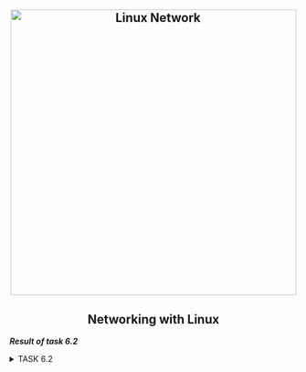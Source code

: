 <h2 align="center"> 
  <img alt="Linux Network" src="https://habrastorage.org/r/w780/getpro/habr/post_images/99e/aec/618/99eaec6188909b7d374462942df1baa7.jpg" width="500"> 
</h2>
<h2 align="center"> Networking with Linux </h2>

***Result of task 6.2*** <br>

<details><summary>TASK 6.2</summary><br>
1. Use already created internal-network for three VMs (VM1-VM3). VM1 has NAT and internal, VM2, VM3 – internal only interfaces.<br> 
  

 <img alt="" src="https://github.com/zinchenko-ihor/DevOps_online_Kyiv_2021Q4/blob/master/m6/Task6.2/IMG/net_VM3.png"><br>
 <img alt="" src="https://github.com/zinchenko-ihor/DevOps_online_Kyiv_2021Q4/blob/master/m6/Task6.2/IMG/portfwd_for_VM3.png"><br>
 
2. Install and configure DHCP server on VM1. <br>
For configure DHCP on VM1 used DNSMASQ. <br>

2.1 Install DNSMASQ. <br>
```
  sudo apt install dnsmasq -y
```

2.2 Configure DHCP on DNSMASQ. <br>
```
  sudo nano /etc/dnsmasq.conf
  
  #DHCP interface of my server
  interface=enp0s8
  
  #Automaticly added to simple name on hosts-file
  expand-hosts
  
  #ip leasing DHCP pool
  dhcp-range=192.168.1.20,192.168.1.50,24h
  
  #Set DHCP options
  dhcp-option=option:router,192.168.1.1       - default gateway
  dhcp-option=option:dns-server,192.168.1.1   - local dns-server
  dhcp-option=option:dns-server,8.8.8.8       - forward dns-server
  
  #ip leasing file
  dhcp-leasefile=/var/lib/dnsmasq.leases
  
  #set DHCP work in authoritative mode
  dhcp-authoritative
  
  #DNS server setting:
  #forwardinf DNS
  8.8.8.8
  ```
  
  After create directory and leases-file/ Then stop services who may be have conflict with DNSMASQ and reload this service
```
  sudo mkdir /var/lib/dnsmasq
  sudo touch /var/lib/dnsmasq/dnsmasq.leases
  
  sudo systemctl disable systemd-resolved
  sudo systemctl mask systemd-resolved
  sudo systemctl stop system-resolved
  
  sudo systemctl start dnsmasq
  sudo systemctl status dnsmasq
```
  <img alt="" src="https://github.com/zinchenko-ihor/DevOps_online_Kyiv_2021Q4/blob/master/m6/Task6.2/IMG/dnsmasq_status.png"><br>
  
  Also add iptables rule to forward ssh from host VM3:
  
```
  sudo iptables -t nat -A PREROUTING -i enp0s3 -p tcp --dport 224 -j DNAT --to-destination 192.168.1.3:22
```
    <img alt="" src="https://github.com/zinchenko-ihor/DevOps_online_Kyiv_2021Q4/blob/master/m6/Task6.2/IMG/iptables_fwd_VM3.png"><br>
    
3. Check VM2 and VM3 for obtaining network addresses from DHCP server. <br>

  DNS
```
  listen-address=192.168.1.1
  server=192.168.1.1
  no-hosts
  no-resolv
  server=8.8.8.8
  domain=devops.local
  address=/VM1/192.168.1.1
  address=/VM2/192.168.1.42
  address=/VM3/192.168.1.26
```
